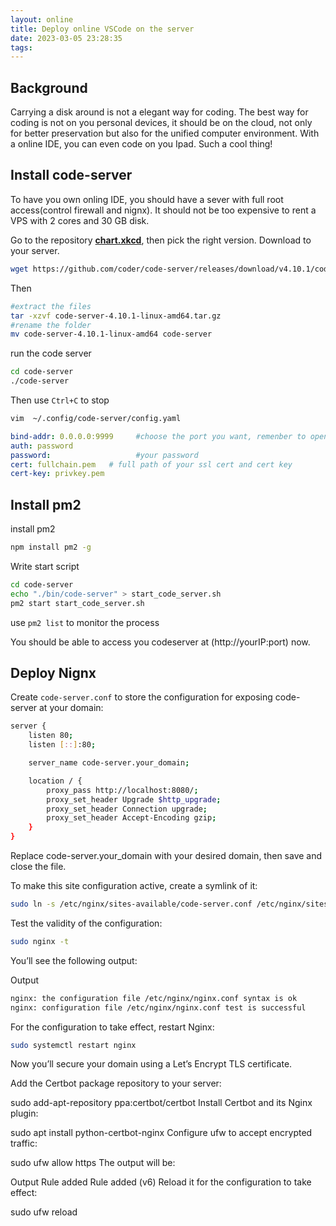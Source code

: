 ```yaml
---
layout: online
title: Deploy online VSCode on the server
date: 2023-03-05 23:28:35
tags:
---
```



## Background
Carrying a disk around is not a elegant way for coding. The best way for coding is not on you personal devices, it should be on the cloud, not only for better preservation but also for the unified computer environment. With a online IDE, you can even code on you Ipad. Such a cool thing!


## Install code-server

To have you own onling IDE, you should have a sever with full root access(control firewall and nignx). It should not be too expensive to rent a VPS with 2 cores and 30 GB disk.

Go to the repository **[chart.xkcd](https://github.com/coder/code-server/releases/tag/v4.10.1)**, then pick the right version. Download to your server.

```bash
wget https://github.com/coder/code-server/releases/download/v4.10.1/code-server-4.10.1-linux-amd64.tar.gz
```
 Then 
 ```bash
#extract the files
 tar -xzvf code-server-4.10.1-linux-amd64.tar.gz
#rename the folder
 mv code-server-4.10.1-linux-amd64 code-server 
 ```

 run the code server
 ```bash
cd code-server
./code-server
 ```
Then use `Ctrl+C` to stop

```bash 
vim  ~/.config/code-server/config.yaml
```

```yaml
bind-addr: 0.0.0.0:9999     #choose the port you want, remenber to open it in firewall
auth: password
password:                   #your password
cert: fullchain.pem   # full path of your ssl cert and cert key
cert-key: privkey.pem
```

## Install pm2

install pm2 
```bash
npm install pm2 -g
```

Write start script
```bash 
cd code-server
echo "./bin/code-server" > start_code_server.sh
pm2 start start_code_server.sh
```
use `pm2 list` to monitor the process

You should be able to access you codeserver at (http://yourIP:port) now.

## Deploy Nignx

Create `code-server.conf` to store the configuration for exposing code-server at your domain:

```bash
server {
	listen 80;
	listen [::]:80;

	server_name code-server.your_domain;

	location / {
		proxy_pass http://localhost:8080/;
		proxy_set_header Upgrade $http_upgrade;
		proxy_set_header Connection upgrade;
		proxy_set_header Accept-Encoding gzip;
	}
}
```

Replace code-server.your_domain with your desired domain, then save and close the file.

To make this site configuration active, create a symlink of it:

```bash
sudo ln -s /etc/nginx/sites-available/code-server.conf /etc/nginx/sites-enabled/code-server.conf
```
Test the validity of the configuration:
```bash
sudo nginx -t
```
You’ll see the following output:

Output
```bash
nginx: the configuration file /etc/nginx/nginx.conf syntax is ok
nginx: configuration file /etc/nginx/nginx.conf test is successful
```
For the configuration to take effect, restart Nginx:
```bash
sudo systemctl restart nginx
```

Now you’ll secure your domain using a Let’s Encrypt TLS certificate.

Add the Certbot package repository to your server:

sudo add-apt-repository ppa:certbot/certbot
Install Certbot and its Nginx plugin:

sudo apt install python-certbot-nginx
Configure ufw to accept encrypted traffic:

sudo ufw allow https
The output will be:

Output
Rule added
Rule added (v6)
Reload it for the configuration to take effect:

sudo ufw reload


